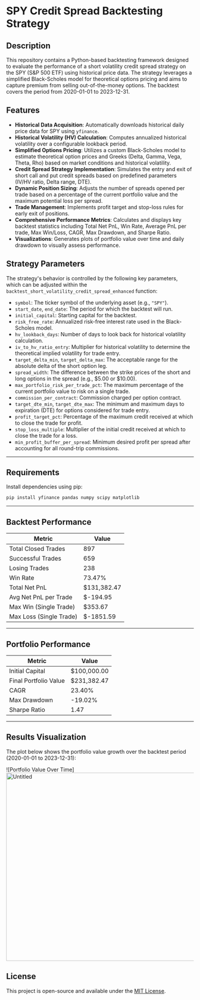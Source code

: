 # SPY Credit Spread Backtesting Strategy

## Description

This repository contains a Python-based backtesting framework designed to evaluate the performance of a short volatility credit spread strategy on the SPY (S&P 500 ETF) using historical price data. The strategy leverages a simplified Black-Scholes model for theoretical options pricing and aims to capture premium from selling out-of-the-money options. The backtest covers the period from 2020-01-01 to 2023-12-31.

## Features

- **Historical Data Acquisition**: Automatically downloads historical daily price data for SPY using `yfinance`.
- **Historical Volatility (HV) Calculation**: Computes annualized historical volatility over a configurable lookback period.
- **Simplified Options Pricing**: Utilizes a custom Black-Scholes model to estimate theoretical option prices and Greeks (Delta, Gamma, Vega, Theta, Rho) based on market conditions and historical volatility.
- **Credit Spread Strategy Implementation**: Simulates the entry and exit of short call and put credit spreads based on predefined parameters (IV/HV ratio, Delta range, DTE).
- **Dynamic Position Sizing**: Adjusts the number of spreads opened per trade based on a percentage of the current portfolio value and the maximum potential loss per spread.
- **Trade Management**: Implements profit target and stop-loss rules for early exit of positions.
- **Comprehensive Performance Metrics**: Calculates and displays key backtest statistics including Total Net PnL, Win Rate, Average PnL per trade, Max Win/Loss, CAGR, Max Drawdown, and Sharpe Ratio.
- **Visualizations**: Generates plots of portfolio value over time and daily drawdown to visually assess performance.

## Strategy Parameters

The strategy's behavior is controlled by the following key parameters, which can be adjusted within the `backtest_short_volatility_credit_spread_enhanced` function:

- `symbol`: The ticker symbol of the underlying asset (e.g., `"SPY"`).
- `start_date`, `end_date`: The period for which the backtest will run.
- `initial_capital`: Starting capital for the backtest.
- `risk_free_rate`: Annualized risk-free interest rate used in the Black-Scholes model.
- `hv_lookback_days`: Number of days to look back for historical volatility calculation.
- `iv_to_hv_ratio_entry`: Multiplier for historical volatility to determine the theoretical implied volatility for trade entry.
- `target_delta_min`, `target_delta_max`: The acceptable range for the absolute delta of the short option leg.
- `spread_width`: The difference between the strike prices of the short and long options in the spread (e.g., $5.00 or $10.00).
- `max_portfolio_risk_per_trade_pct`: The maximum percentage of the current portfolio value to risk on a single trade.
- `commission_per_contract`: Commission charged per option contract.
- `target_dte_min`, `target_dte_max`: The minimum and maximum days to expiration (DTE) for options considered for trade entry.
- `profit_target_pct`: Percentage of the maximum credit received at which to close the trade for profit.
- `stop_loss_multiple`: Multiplier of the initial credit received at which to close the trade for a loss.
- `min_profit_buffer_per_spread`: Minimum desired profit per spread after accounting for all round-trip commissions.

---

## Requirements

Install dependencies using pip:
```bash
pip install yfinance pandas numpy scipy matplotlib
```
---

## Backtest Performance

| Metric                   | Value        |
|--------------------------|--------------|
| Total Closed Trades      | 897          |
| Successful Trades        | 659          |
| Losing Trades            | 238          |
| Win Rate                 | 73.47%       |
| Total Net PnL            | $131,382.47  |
| Avg Net PnL per Trade    | $-194.95     |
| Max Win (Single Trade)   | $353.67      |
| Max Loss (Single Trade)  | $-1851.59    |

---

## Portfolio Performance

| Metric                   | Value         |
|--------------------------|---------------|
| Initial Capital          | $100,000.00   |
| Final Portfolio Value    | $231,382.47   |
| CAGR                     | 23.40%        |
| Max Drawdown             | -19.02%       |
| Sharpe Ratio             | 1.47          |

---
## Results Visualization

The plot below shows the portfolio value growth over the backtest period (2020-01-01 to 2023-12-31):

![Portfolio Value Over Time]
<img width="1012" height="505" alt="Untitled" src="https://github.com/user-attachments/assets/009f86e1-1f4c-447f-afa5-e967a8c881a1" />


## License

This project is open-source and available under the [MIT License](LICENSE).
